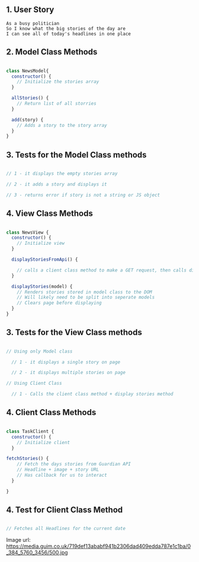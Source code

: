 ## 1. User Story

```
As a busy politician
So I know what the big stories of the day are
I can see all of today's headlines in one place
```

## 2. Model Class Methods 

```Javascript

class NewsModel{
  constructor() {
    // Initialize the stories array
  }

  allStories() {
    // Return list of all storries
  }

  add(story) {
    // Adds a story to the story array
  }
}

```

## 3. Tests for the Model Class methods 

```Javascript

// 1 - it displays the empty stories array 

// 2 - it adds a story and displays it 

// 3 - returns error if story is not a string or JS object 

```

## 4. View Class Methods 

```Javascript

class NewsView {
  constructor() {
    // Initialize view
  }

  displayStoriesFromApi() {

    // calls a client class method to make a GET request, then calls displayStories 
  }

  displayStories(model) {
    // Renders stories stored in model class to the DOM
    // Will likely need to be split into seperate models
    // Clears page before displaying
  }
}

```
## 3. Tests for the View Class methods 

```Javascript

// Using only Model class

  // 1 - it displays a single story on page 

  // 2 - it displays multiple stories on page 

// Using Client Class

  // 1 - Calls the client class method + display stories method  

```

## 4. Client Class Methods 

```Javascript

class TaskClient {
  constructor() {
    // Initialize client
  }

fetchStories() {
    // Fetch the days stories from Guardian API
    // Headline + image + story URL
    // Has callback for us to interact
  }

}
```

## 4. Test for Client Class Method

```Javascript

// Fetches all Headlines for the current date

```

Image url: https://media.guim.co.uk/719def13ababf941b2306dad409edda787e1c1ba/0_384_5760_3456/500.jpg